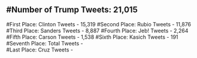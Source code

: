 #Number of Trump Tweets: 21,015
---
#First Place: Clinton Tweets - 15,319
#Second Place: Rubio Tweets - 11,876
#Third Place: Sanders Tweets - 8,887
#Fourth Place: Jeb! Tweets - 2,264
#Fifth Place: Carson Tweets - 1,538
#Sixth Place: Kasich Tweets - 191
#Seventh Place: Total Tweets -  
#Last Place: Cruz Tweets - 
